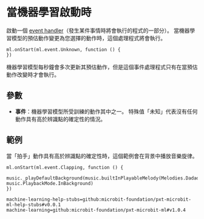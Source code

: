 # 當機器學習啟動時

啟動一個 [event handler](/reference/event-handler)（發生某件事情時將會執行的程式的一部分）。 當機器學習模型的預估動作變更為您選擇的動作時，這個處理程式將會執行。

```sig
ml.onStart(ml.event.Unknown, function () {
})
```

機器學習模型每秒鐘會多次更新其預估動作，但是這個事件處理程式只有在當預估動作改變時才會執行。

## 參數

- **事件**：機器學習模型所受訓練的動作其中之一。 特殊值「未知」代表沒有任何動作具有高於辨識點的確定性的情況。

## 範例

當「拍手」動作具有高於辨識點的確定性時，這個範例會在背景中播放音樂旋律。

```blocks
ml.onStart(ml.event.Clapping, function () {
    music._playDefaultBackground(music.builtInPlayableMelody(Melodies.Dadadadum), music.PlaybackMode.InBackground)
})
```

```package
machine-learning-help-stubs=github:microbit-foundation/pxt-microbit-ml-help-stubs#v0.0.1
machine-learning=github:microbit-foundation/pxt-microbit-ml#v1.0.4
```
